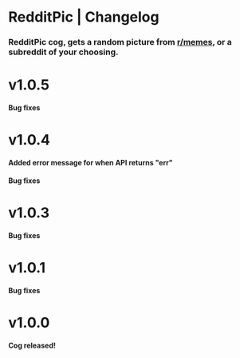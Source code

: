 # RedditPic | Changelog
### RedditPic cog,  gets a random picture from [r/memes](https://reddit.com/r/memes), or a subreddit of your choosing.

# v1.0.5

#### Bug fixes

# v1.0.4

#### Added error message for when API returns "err"
#### Bug fixes

# v1.0.3

#### Bug fixes

# v1.0.1

#### Bug fixes

# v1.0.0

#### Cog released!
